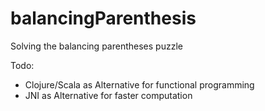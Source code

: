 balancingParenthesis
====================

Solving the balancing parentheses puzzle


Todo:

- Clojure/Scala as Alternative for functional programming
- JNI as Alternative for faster computation